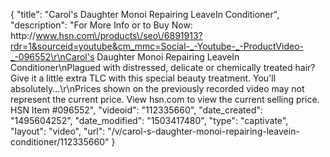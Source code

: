 {
    "title": "Carol's Daughter Monoi Repairing LeaveIn Conditioner",
    "description": "For More Info or to Buy Now: http:\/\/www.hsn.com\/products\/seo\/6891913?rdr=1&sourceid=youtube&cm_mmc=Social-_-Youtube-_-ProductVideo-_-096552\r\nCarol's Daughter Monoi Repairing LeaveIn Conditioner\nPlagued with distressed, delicate or chemically treated hair? Give it a little extra TLC with this special beauty treatment. You'll absolutely...\r\nPrices shown on the previously recorded video may not represent the current price.  View hsn.com to view the current selling price. HSN Item #096552",
    "videoid": "112335660",
    "date_created": "1495604252",
    "date_modified": "1503417480",
    "type": "captivate",
    "layout": "video",
    "url": "\/v\/carol-s-daughter-monoi-repairing-leavein-conditioner\/112335660"
}